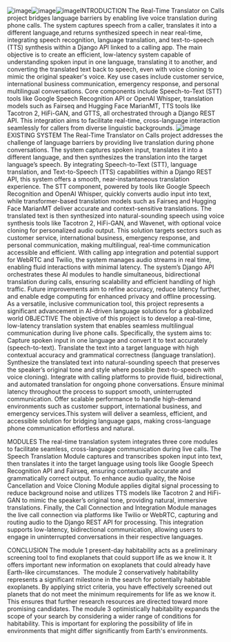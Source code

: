 ![image](https://github.com/user-attachments/assets/d4162b50-f214-4674-b85c-50e8f9c8cf81)![image](https://github.com/user-attachments/assets/70ca0bf5-9f2a-4ba4-b572-2d46cead73be)![image](https://github.com/user-attachments/assets/1a5f81c8-1ceb-43ad-9fa0-23f25be8217c)INTRODUCTION
The Real-Time Translator on Calls project bridges language barriers by enabling live voice translation during phone calls. The system captures speech from a caller, 
translates it into a different language,and returns synthesized speech in near real-time, integrating speech recognition, language translation, and text-to-speech 
(TTS) synthesis within a Django API linked to a calling app. The main objective is to create an efficient, low-latency system capable of understanding spoken input in 
one language, translating it to another, and converting the translated text back to speech, even with voice cloning to mimic the original speaker's voice. Key use cases 
include customer service, international business communication, emergency response, and personal multilingual conversations. Core components include Speech-to-Text (STT) 
tools like Google Speech Recognition API or OpenAI Whisper, translation models such as Fairseq and Hugging Face MarianMT, TTS tools like Tacotron 2, HiFi-GAN, and GTTS, all
orchestrated through a Django REST API. This integration aims to facilitate real-time, cross-language interaction seamlessly for callers from diverse linguistic backgrounds.
![image](https://github.com/user-attachments/assets/300c093d-cc94-498a-a936-346c94b2710b)
EXISTING	SYSTEM
The Real-Time Translator on Calls project addresses the challenge of language barriers by providing live translation during phone conversations. The system captures spoken 
input, translates it into a different language, and then synthesizes the translation into the target language’s speech. By integrating Speech-to-Text (STT), language 
translation, and Text-to-Speech (TTS) capabilities within a Django REST API, this system offers a smooth, near-instantaneous translation experience. The STT component,
powered by tools like Google Speech Recognition and OpenAI Whisper, quickly converts audio input into text, while transformer-based translation models such as Fairseq 
and Hugging Face MarianMT deliver accurate and context-sensitive translations. The translated text is then synthesized into natural-sounding speech using voice synthesis 
tools like Tacotron 2, HiFi-GAN, and Wavenet, with optional voice cloning for personalized audio output.
This solution targets sectors such as customer service, international business, emergency response, and personal communication, making multilingual,
real-time communication accessible and efficient. With calling app integration and potential support for WebRTC and Twilio, the system manages audio streams in 
real time, enabling fluid interactions with minimal latency. The system’s Django API orchestrates these AI modules to handle simultaneous, bidirectional translation during calls, 
ensuring scalability and efficient handling of high traffic. Future improvements aim to refine accuracy, reduce latency further, and enable edge computing for enhanced privacy and 
offline processing. As a versatile, inclusive communication tool, this project represents a significant advancement in AI-driven language solutions for a globalized world
OBJECTIVE
The objective of this project is to develop a real-time, low-latency translation system that enables seamless multilingual communication during live phone calls. Specifically, the system aims to:
      Capture spoken input in one language and convert it to text accurately                   (speech-to-text).
     Translate the text into a target language with high contextual accuracy and grammatical correctness (language translation).
      Synthesize the translated text into natural-sounding speech that preserves the speaker’s original tone and style where possible (text-to-speech with voice cloning).
      Integrate with calling platforms to provide fluid, bidirectional, and automated translation for ongoing phone conversations.
      Ensure minimal latency throughout the process to support smooth, uninterrupted communication.
     Offer scalable performance to handle high-demand environments such as    customer support, international business, and emergency services.This system will deliver a seamless, 
     efficient, and accessible solution for bridging language gaps, making cross-language phone communication effortless and natural.

MODULES
The real-time translation system integrates three core modules 
to facilitate seamless, cross-language communication during live calls.
The Speech Translation Module captures and transcribes spoken input into text, 
then translates it into the target language using tools like Google Speech Recognition API and Fairseq, ensuring contextually accurate and 
grammatically correct output. To enhance audio quality, the Noise Cancellation and Voice Cloning Module applies digital signal processing to reduce background noise and utilizes TTS models
like Tacotron 2 and HiFi-GAN to mimic the speaker’s original tone, providing natural, immersive translations. Finally, the Call Connection and Integration Module manages the live call connection via
platforms like Twilio or WebRTC, capturing and routing audio to the Django REST API for processing. This integration supports low-latency, bidirectional communication, allowing users to engage in uninterrupted conversations 
in their respective languages.

CONCLUSION
The module 1 present-day habitability acts as a preliminary screening tool to find exoplanets that could support life as we know it. 
It offers important new information on exoplanets that could already have Earth-like circumstances. 
The module 2 conservatively habitability represents a significant milestone in the search for potentially habitable exoplanets. 
By applying strict criteria, you have effectively screened out planets that do not meet the minimum requirements for life as we know it. 
This ensures that further research resources are directed toward more promising candidates.
The module 3 optimistically habitability expands the scope of your search by considering a wider range of conditions for habitability. 
This is important for exploring the possibility of life in environments that might differ significantly from Earth's environments.





